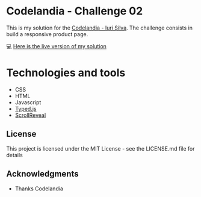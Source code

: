 # Codelandia - Challenge 02

This is my solution for the [Codelandia - Iuri Silva](https://discord.com/channels/853354677411905578/855846897854971914). The challenge consists in build a responsive product page.

💻 [Here is the live version of my solution](https://vivianemartini.github.io/jordan-shoes-challenge.github.io/)

# Technologies and tools

* CSS
* HTML
* Javascript
* [Typed.js](https://mattboldt.com/demos/typed-js/)
* [ScrollReveal](https://scrollrevealjs.org/guide/customization.html)


## License
This project is licensed under the MIT License - see the LICENSE.md file for details

## Acknowledgments
- Thanks Codelandia
